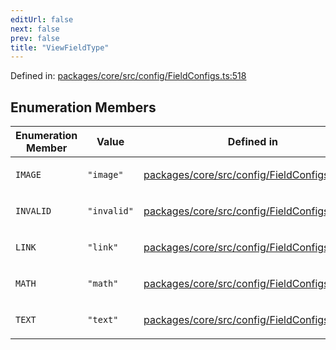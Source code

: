 ```yaml
---
editUrl: false
next: false
prev: false
title: "ViewFieldType"
---
```


Defined in: [packages/core/src/config/FieldConfigs.ts:518](https://github.com/mProjectsCode/obsidian-meta-bind-plugin/blob/164b4e159d0a9103f56c4079fbd94da824499fe4/packages/core/src/config/FieldConfigs.ts#L518)

## Enumeration Members

<table>
<thead>
<tr>
<th>Enumeration Member</th>
<th>Value</th>
<th>Defined in</th>
</tr>
</thead>
<tbody>
<tr>
<td>

<a id="image"></a> `IMAGE`

</td>
<td>

`"image"`

</td>
<td>

[packages/core/src/config/FieldConfigs.ts:522](https://github.com/mProjectsCode/obsidian-meta-bind-plugin/blob/164b4e159d0a9103f56c4079fbd94da824499fe4/packages/core/src/config/FieldConfigs.ts#L522)

</td>
</tr>
<tr>
<td>

<a id="invalid"></a> `INVALID`

</td>
<td>

`"invalid"`

</td>
<td>

[packages/core/src/config/FieldConfigs.ts:524](https://github.com/mProjectsCode/obsidian-meta-bind-plugin/blob/164b4e159d0a9103f56c4079fbd94da824499fe4/packages/core/src/config/FieldConfigs.ts#L524)

</td>
</tr>
<tr>
<td>

<a id="link"></a> `LINK`

</td>
<td>

`"link"`

</td>
<td>

[packages/core/src/config/FieldConfigs.ts:521](https://github.com/mProjectsCode/obsidian-meta-bind-plugin/blob/164b4e159d0a9103f56c4079fbd94da824499fe4/packages/core/src/config/FieldConfigs.ts#L521)

</td>
</tr>
<tr>
<td>

<a id="math"></a> `MATH`

</td>
<td>

`"math"`

</td>
<td>

[packages/core/src/config/FieldConfigs.ts:519](https://github.com/mProjectsCode/obsidian-meta-bind-plugin/blob/164b4e159d0a9103f56c4079fbd94da824499fe4/packages/core/src/config/FieldConfigs.ts#L519)

</td>
</tr>
<tr>
<td>

<a id="text"></a> `TEXT`

</td>
<td>

`"text"`

</td>
<td>

[packages/core/src/config/FieldConfigs.ts:520](https://github.com/mProjectsCode/obsidian-meta-bind-plugin/blob/164b4e159d0a9103f56c4079fbd94da824499fe4/packages/core/src/config/FieldConfigs.ts#L520)

</td>
</tr>
</tbody>
</table>
